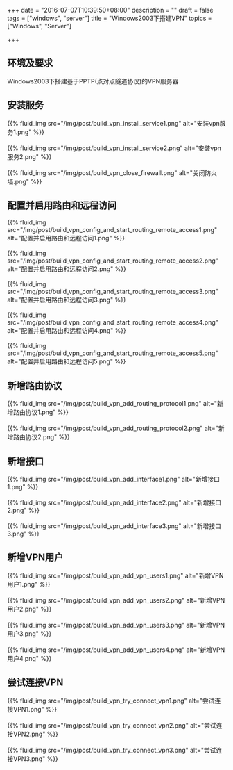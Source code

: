 +++
date = "2016-07-07T10:39:50+08:00"
description = ""
draft = false
tags = ["windows", "server"]
title = "Windows2003下搭建VPN"
topics = ["Windows", "Server"]

+++

## 环境及要求
Windows2003下搭建基于PPTP(点对点隧道协议)的VPN服务器

## 安装服务
{{% fluid_img src="/img/post/build_vpn_install_service1.png" alt="安装vpn服务1.png" %}}
<br /><br />
{{% fluid_img src="/img/post/build_vpn_install_service2.png" alt="安装vpn服务2.png" %}}
<br /><br />
{{% fluid_img src="/img/post/build_vpn_close_firewall.png" alt="关闭防火墙.png" %}}

## 配置并启用路由和远程访问
{{% fluid_img src="/img/post/build_vpn_config_and_start_routing_remote_access1.png" alt="配置并启用路由和远程访问1.png" %}}
<br /><br />
{{% fluid_img src="/img/post/build_vpn_config_and_start_routing_remote_access2.png" alt="配置并启用路由和远程访问2.png" %}}
<br /><br />
{{% fluid_img src="/img/post/build_vpn_config_and_start_routing_remote_access3.png" alt="配置并启用路由和远程访问3.png" %}}
<br /><br />
{{% fluid_img src="/img/post/build_vpn_config_and_start_routing_remote_access4.png" alt="配置并启用路由和远程访问4.png" %}}
<br /><br />
{{% fluid_img src="/img/post/build_vpn_config_and_start_routing_remote_access5.png" alt="配置并启用路由和远程访问5.png" %}}

## 新增路由协议
{{% fluid_img src="/img/post/build_vpn_add_routing_protocol1.png" alt="新增路由协议1.png" %}}
<br /><br />
{{% fluid_img src="/img/post/build_vpn_add_routing_protocol2.png" alt="新增路由协议2.png" %}}

## 新增接口
{{% fluid_img src="/img/post/build_vpn_add_interface1.png" alt="新增接口1.png" %}}
<br /><br />
{{% fluid_img src="/img/post/build_vpn_add_interface2.png" alt="新增接口2.png" %}}
<br /><br />
{{% fluid_img src="/img/post/build_vpn_add_interface3.png" alt="新增接口3.png" %}}

## 新增VPN用户
{{% fluid_img src="/img/post/build_vpn_add_vpn_users1.png" alt="新增VPN用户1.png" %}}
<br /><br />
{{% fluid_img src="/img/post/build_vpn_add_vpn_users2.png" alt="新增VPN用户2.png" %}}
<br /><br />
{{% fluid_img src="/img/post/build_vpn_add_vpn_users3.png" alt="新增VPN用户3.png" %}}
<br /><br />
{{% fluid_img src="/img/post/build_vpn_add_vpn_users4.png" alt="新增VPN用户4.png" %}}

## 尝试连接VPN
{{% fluid_img src="/img/post/build_vpn_try_connect_vpn1.png" alt="尝试连接VPN1.png" %}}
<br /><br />
{{% fluid_img src="/img/post/build_vpn_try_connect_vpn2.png" alt="尝试连接VPN2.png" %}}
<br /><br />
{{% fluid_img src="/img/post/build_vpn_try_connect_vpn3.png" alt="尝试连接VPN3.png" %}}